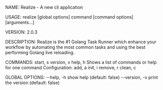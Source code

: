 NAME:
   Realize - A new cli application

USAGE:
   realize [global options] command [command options] [arguments...]

VERSION:
   2.0.3

DESCRIPTION:
   Realize is the #1 Golang Task Runner which enhance your workflow by automating the most common tasks and using the best performing Golang live reloading.

COMMANDS:
   start, s
   version, v
   help, h     Shows a list of commands or help for one command
   Configuration:
     add, a
     init, i
     remove, r
     clean, c

GLOBAL OPTIONS:
   --help, -h     show help (default: false)
   --version, -v  print the version (default: false)
